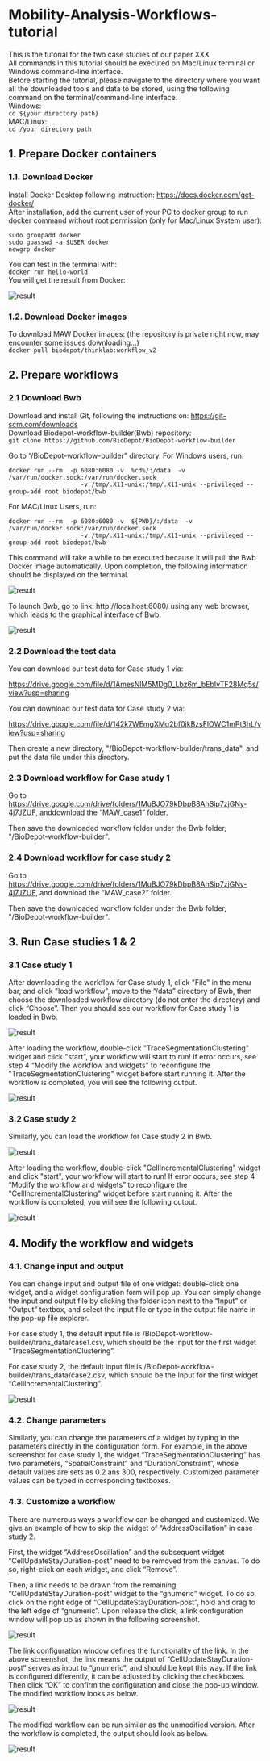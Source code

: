 # Mobility-Analysis-Workflows-tutorial
This is the tutorial for the two case studies of our paper XXX \
All commands in this tutorial should be executed on Mac/Linux terminal or Windows command-line interface. \
Before starting the tutorial, please navigate to the directory where you want all the downloaded tools and data to be stored, using the following command on the terminal/command-line interface.\
Windows:\
`cd ${your directory path}` \
MAC/Linux: \
`cd /your directory path`

## 1. Prepare Docker containers
### 1.1. Download Docker
Install Docker Desktop following instruction: https://docs.docker.com/get-docker/  \
After installation, add the current user of your PC to docker group to run docker command without root permission (only for Mac/Linux System user): 
```
sudo groupadd docker
sudo gpasswd -a $USER docker      
newgrp docker     
```
You can test in the terminal with: \
`docker run hello-world`  \
You will get the result from Docker: 

![result](https://github.com/Ien001/AG-CNN/blob/master/result.png)

### 1.2. Download Docker images 
To download MAW Docker images: (the repository is private right now, may encounter some issues downloading...) \
`docker pull biodepot/thinklab:workflow_v2`

## 2. Prepare workflows
### 2.1 Download Bwb
Download and install Git, following the instructions on: https://git-scm.com/downloads \
Download Biodepot-workflow-builder(Bwb) repository: \
`git clone https://github.com/BioDepot/BioDepot-workflow-builder`

Go to “/BioDepot-workflow-builder” directory. For Windows users, run:
```
docker run --rm  -p 6080:6080 -v  %cd%/:/data  -v  /var/run/docker.sock:/var/run/docker.sock 
                    -v /tmp/.X11-unix:/tmp/.X11-unix --privileged --group-add root biodepot/bwb
```
For MAC/Linux Users, run:
```
docker run --rm  -p 6080:6080 -v  ${PWD}/:/data  -v  /var/run/docker.sock:/var/run/docker.sock 
                    -v /tmp/.X11-unix:/tmp/.X11-unix --privileged --group-add root biodepot/bwb
```
This command will take a while to be executed because it will pull the Bwb Docker image automatically. Upon completion, the following information should be displayed on the terminal.

![result](https://github.com/Ien001/AG-CNN/blob/master/result.png)

To launch Bwb, go to link: http://localhost:6080/ using any web browser, which leads to the graphical interface of Bwb.

![result](https://github.com/Ien001/AG-CNN/blob/master/result.png)

### 2.2 Download the test data 
You can download our test data for Case study 1 via: 

https://drive.google.com/file/d/1AmesNlM5MDg0_Lbz6m_bEbIvTF28Mq5s/view?usp=sharing

You can download our test data for Case study 2 via: 

https://drive.google.com/file/d/142k7WEmgXMq2bf0jkBzsFlOWC1mPt3hL/view?usp=sharing

Then create a new directory, "/BioDepot-workflow-builder/trans_data", and put the data file under this directory. 

### 2.3 Download workflow for Case study 1
Go to https://drive.google.com/drive/folders/1MuBJO79kDbpB8AhSip7zjGNy-4j7JZUF, anddownload the “MAW_case1” folder. 

Then save the downloaded workflow folder under the Bwb folder, "/BioDepot-workflow-builder".

### 2.4 Download workflow for case study 2
Go to https://drive.google.com/drive/folders/1MuBJO79kDbpB8AhSip7zjGNy-4j7JZUF, and download the “MAW_case2” folder.

Then save the downloaded workflow folder under the Bwb folder, "/BioDepot-workflow-builder".

## 3. Run Case studies 1 & 2
### 3.1 Case study 1
After downloading the workflow for Case study 1, click "File" in the menu bar, and click "load workflow", move to the “/data” directory of Bwb, then choose the downloaded workflow directory (do not enter the directory) and click “Choose”.
Then you should see our workflow for Case study 1 is loaded in Bwb.

![result](https://github.com/Ien001/AG-CNN/blob/master/result.png)

After loading the workflow, double-click "TraceSegmentationClustering" widget and click "start", your workflow will start to run! If error occurs, see step 4 “Modify the workflow and widgets” to reconfigure the "TraceSegmentationClustering" widget before start running it. After the workflow is completed, you will see the following output.

![result](https://github.com/Ien001/AG-CNN/blob/master/result.png)

### 3.2 Case study 2
Similarly, you can load the workflow for Case study 2 in Bwb. 

![result](https://github.com/Ien001/AG-CNN/blob/master/result.png)

After loading the workflow, double-click "CellIncrementalClustering" widget and click "start", your workflow will start to run! If error occurs, see step 4 “Modify the workflow and widgets” to reconfigure the "CellIncrementalClustering" widget before start running it. After the workflow is completed, you will see the following output.

![result](https://github.com/Ien001/AG-CNN/blob/master/result.png)

## 4. Modify the workflow and widgets
### 4.1. Change input and output 
You can change input and output file of one widget: double-click one widget, and a widget configuration form will pop up. You can simply change the input and output file by clicking the folder icon next to the “Input” or “Output” textbox, and select the input file or type in the output file name in the pop-up file explorer.

For case study 1, the default input file is /BioDepot-workflow-builder/trans_data/case1.csv, which should be the Input for the first widget “TraceSegmentationClustering”.

For case study 2, the default input file is /BioDepot-workflow-builder/trans_data/case2.csv, which should be the Input for the first widget “CellIncrementalClustering”.

![result](https://github.com/Ien001/AG-CNN/blob/master/result.png)

### 4.2. Change parameters
Similarly, you can change the parameters of a widget by typing in the parameters directly in the configuration form. For example, in the above screenshot for case study 1, the widget “TraceSegmentationClustering” has two parameters, “SpatialConstraint” and “DurationConstraint”, whose default values are sets as 0.2 ans 300, respectively. Customized parameter values can be typed in corresponding textboxes.

### 4.3. Customize a workflow
There are numerous ways a workflow can be changed and customized. We give an example of how to skip the widget of “AddressOscillation” in case study 2. 

First, the widget “AddressOscillation” and the subsequent widget “CellUpdateStayDuration-post” need to be removed from the canvas. To do so, right-click on each widget, and click “Remove”. 

Then, a link needs to be drawn from the remaining “CellUpdateStayDuration-post” widget to the “gnumeric” widget. To do so, click on the right edge of “CellUpdateStayDuration-post”, hold and drag to the left edge of “gnumeric”. Upon release the click, a link configuration window will pop up as shown in the following screenshot.

![result](https://github.com/Ien001/AG-CNN/blob/master/result.png)

The link configuration window defines the functionality of the link. In the above screenshot, the link means the output of “CellUpdateStayDuration-post” serves as input to “gnumeric”, and should be kept this way. If the link is configured differently, it can be adjusted by clicking the checkboxes. Then click “OK” to confirm the configuration and close the pop-up window. The modified workflow looks as below.

![result](https://github.com/Ien001/AG-CNN/blob/master/result.png)

The modified workflow can be run similar as the unmodified version. After the workflow is completed, the output should look as below.

![result](https://github.com/Ien001/AG-CNN/blob/master/result.png)

